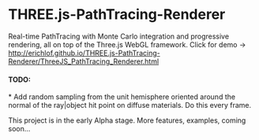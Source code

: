 # THREE.js-PathTracing-Renderer
Real-time PathTracing with Monte Carlo integration and progressive rendering, all on top of the Three.js WebGL framework.
Click for demo -> http://erichlof.github.io/THREE.js-PathTracing-Renderer/ThreeJS_PathTracing_Renderer.html

<h4>TODO:</h4>
* Add random sampling from the unit hemisphere oriented around the normal of the ray|object hit point on diffuse materials.  Do this every frame.

This project is in the early Alpha stage. More features, examples, coming soon...
